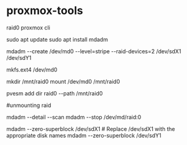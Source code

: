 # proxmox-tools

raid0 proxmox cli

sudo apt update
sudo apt install mdadm

mdadm --create /dev/md0 --level=stripe --raid-devices=2 /dev/sdX1 /dev/sdY1

mkfs.ext4 /dev/md0

mkdir /mnt/raid0
mount /dev/md0 /mnt/raid0

pvesm add dir raid0 --path /mnt/raid0


#unmounting raid

mdadm --detail --scan
mdadm --stop /dev/md/raid:0

mdadm --zero-superblock /dev/sdX1   # Replace /dev/sdX1 with the appropriate disk names
mdadm --zero-superblock /dev/sdY1
